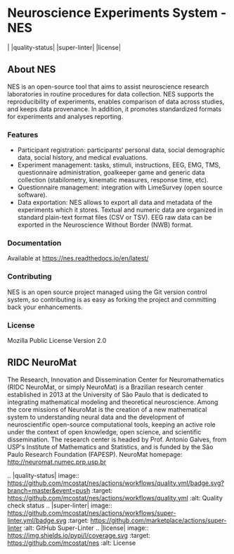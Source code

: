 # Neuroscience Experiments System - NES

|  |quality-status| |super-linter| |license|

## About NES

NES is an open-source tool that aims to assist neuroscience research laboratories in routine procedures for data collection. NES supports the reproducibility of experiments, enables comparison of data across studies, and keeps data provenance. In addition, it promotes standardized formats for experiments and analyses reporting.

### Features

- Participant registration: participants’ personal data, social demographic data, social history, and medical evaluations.
- Experiment management: tasks, stimuli, instructions, EEG, EMG, TMS, questionnaire administration, goalkeeper game and generic data collection (stabilometry, kinematic measures, response time, etc).
- Questionnaire management: integration with LimeSurvey (open source software).
- Data exportation: NES allows to export all data and metadata of the experiments which it stores. Textual and numeric data are organized in standard plain-text format files (CSV or TSV). EEG raw data can be exported in the Neuroscience Without Border (NWB) format.

### Documentation

Available at https://nes.readthedocs.io/en/latest/

### Contributing

NES is an open source project managed using the Git version control system, so contributing is as easy as forking the project and committing back your enhancements.

### License

Mozilla Public License Version 2.0

## RIDC NeuroMat

The Research, Innovation and Dissemination Center for Neuromathematics (RIDC NeuroMat, or simply NeuroMat) is a Brazilian research center established in 2013 at the University of São Paulo that is dedicated to integrating mathematical modeling and theoretical neuroscience. Among the core missions of NeuroMat is the creation of a new mathematical system to understanding neural data and the development of neuroscientific open-source computational tools, keeping an active role under the context of open knowledge, open science, and scientific dissemination. The research center is headed by Prof. Antonio Galves, from USP's Institute of Mathematics and Statistics, and is funded by the São Paulo Research Foundation (FAPESP). NeuroMat homepage: http://neuromat.numec.prp.usp.br



.. |quality-status| image:: https://github.com/mcostat/nes/actions/workflows/quality.yml/badge.svg?branch=master&event=push
    :target: https://github.com/mcostat/nes/actions/workflows/quality.yml
    :alt: Quality check status
.. |super-linter| image:: https://github.com/mcostat/nes/actions/workflows/super-linter.yml/badge.svg
    :target: https://github.com/marketplace/actions/super-linter
    :alt: GitHub Super-Linter
.. |license| image:: https://img.shields.io/pypi/l/coverage.svg
    :target: https://github.com/mcostat/nes
    :alt: License